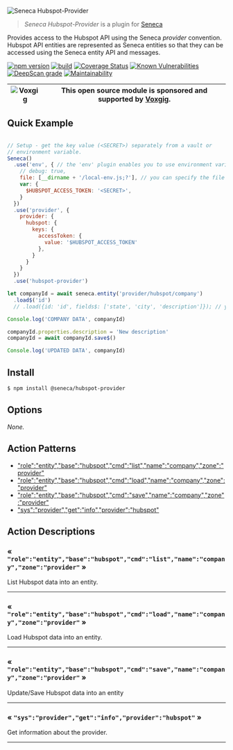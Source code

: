 ![Seneca Hubspot-Provider](http://senecajs.org/files/assets/seneca-logo.png)

> _Seneca Hubspot-Provider_ is a plugin for [Seneca](http://senecajs.org)


Provides access to the Hubspot API using the Seneca *provider*
convention. Hubspot API entities are represented as Seneca entities so
that they can be accessed using the Seneca entity API and messages.


[![npm version](https://img.shields.io/npm/v/@seneca/trello-provider.svg)](https://npmjs.com/package/@seneca/trello-provider)
[![build](https://github.com/senecajs/seneca-trello-provider/actions/workflows/build.yml/badge.svg)](https://github.com/senecajs/seneca-trello-provider/actions/workflows/build.yml)
[![Coverage Status](https://coveralls.io/repos/github/senecajs/seneca-trello-provider/badge.svg?branch=main)](https://coveralls.io/github/senecajs/seneca-trello-provider?branch=main)
[![Known Vulnerabilities](https://snyk.io/test/github/senecajs/seneca-trello-provider/badge.svg)](https://snyk.io/test/github/senecajs/seneca-trello-provider)
[![DeepScan grade](https://deepscan.io/api/teams/5016/projects/19462/branches/505954/badge/grade.svg)](https://deepscan.io/dashboard#view=project&tid=5016&pid=19462&bid=505954)
[![Maintainability](https://api.codeclimate.com/v1/badges/f76e83896b731bb5d609/maintainability)](https://codeclimate.com/github/senecajs/seneca-trello-provider/maintainability)


| ![Voxgig](https://www.voxgig.com/res/img/vgt01r.png) | This open source module is sponsored and supported by [Voxgig](https://www.voxgig.com). |
|---|---|


## Quick Example


```js

// Setup - get the key value (<SECRET>) separately from a vault or
// environment variable.
Seneca()
  .use('env', { // the 'env' plugin enables you to use environment variables in your Seneca instance.
    // debug: true,
    file: [__dirname + '/local-env.js;?'], // you can specify the file with your company's data such as id, etc.
    var: {
      $HUBSPOT_ACCESS_TOKEN: '<SECRET>',
    }
  })
  .use('provider', {
    provider: {
      hubspot: {
        keys: {
          accessToken: {
            value: '$HUBSPOT_ACCESS_TOKEN'
          },
        }
      }
    }
  })
  .use('hubspot-provider')

let companyId = await seneca.entity('provider/hubspot/company')
  .load$('id')
  // .load({id: 'id', fields$: ['state', 'city', 'description']}); // you can use fields$_directive to specify the properties you want to get from a company

Console.log('COMPANY DATA', companyId)

companyId.properties.description = 'New description'
companyId = await companyId.save$()

Console.log('UPDATED DATA', companyId)

```

## Install

```sh
$ npm install @seneca/hubspot-provider
```



<!--START:options-->


## Options

*None.*


<!--END:options-->

<!--START:action-list-->


## Action Patterns

* ["role":"entity","base":"hubspot","cmd":"list","name":"company","zone":"provider"](#-roleentitybasehubspotcmdlistnamecompanyzoneprovider-)
* ["role":"entity","base":"hubspot","cmd":"load","name":"company","zone":"provider"](#-roleentitybasehubspotcmdloadnamecompanyzoneprovider-)
* ["role":"entity","base":"hubspot","cmd":"save","name":"company","zone":"provider"](#-roleentitybasehubspotcmdsavenamecompanyzoneprovider-)
* ["sys":"provider","get":"info","provider":"hubspot"](#-sysprovidergetinfoproviderhubspot-)


<!--END:action-list-->

<!--START:action-desc-->


## Action Descriptions

### &laquo; `"role":"entity","base":"hubspot","cmd":"list","name":"company","zone":"provider"` &raquo;

List Hubspot data into an entity.



----------
### &laquo; `"role":"entity","base":"hubspot","cmd":"load","name":"company","zone":"provider"` &raquo;

Load Hubspot data into an entity.



----------
### &laquo; `"role":"entity","base":"hubspot","cmd":"save","name":"company","zone":"provider"` &raquo;

Update/Save Hubspot data into an entity



----------
### &laquo; `"sys":"provider","get":"info","provider":"hubspot"` &raquo;

Get information about the provider.



----------


<!--END:action-desc-->
